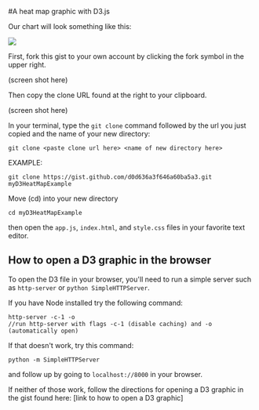 #A heat map graphic with D3.js

Our chart will look something like this:

![](https://gist.githubusercontent.com/jennyknuth/d0d636a3f646a60ba5a3/raw/91e72bb131e99b224fc671891f2ede5386a24f20/%2520heatMapExample.png)

First, fork this gist to your own account by clicking the fork symbol in the upper right.

(screen shot here)

Then copy the clone URL found at the right to your clipboard.

(screen shot here)

In your terminal, type the
` git clone `
command followed by the url you just copied and the name of your new directory:

```
git clone <paste clone url here> <name of new directory here>
```
EXAMPLE:

```
git clone https://gist.github.com/d0d636a3f646a60ba5a3.git myD3HeatMapExample
```
Move (cd) into your new directory
```
cd myD3HeatMapExample
```
then open the `app.js`, `index.html`, and `style.css` files in your favorite text editor.

## How to open a D3 graphic in the browser

To open the D3 file in your browser, you'll need to run a simple server such as `http-server` or `python SimpleHTTPServer`.

If you have Node installed try the following command:
```
http-server -c-1 -o
//run http-server with flags -c-1 (disable caching) and -o (automatically open)
```
If that doesn't work, try this command:
```
python -m SimpleHTTPServer
```
and follow up by going to `localhost://8000` in your browser.

If neither of those work, follow the directions for opening a D3 graphic in the gist found here:
[link to how to open a D3 graphic]
